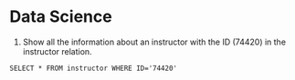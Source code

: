 # Data Science
1. Show all the information about an instructor with the ID (74420) in the instructor relation. 
```
SELECT * FROM instructor WHERE ID='74420'
```

